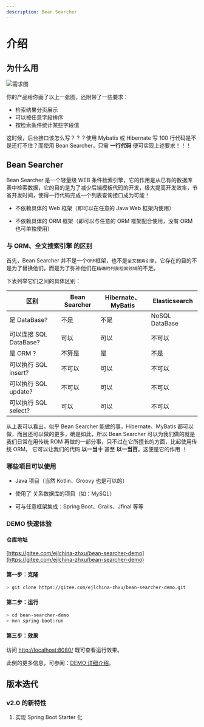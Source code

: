 ```yaml
---
description: Bean Searcher
---
```


# 介绍

## 为什么用

![需求图](/requirement.png)

你的产品给你画了以上一张图，还附带了一些要求：

* 检索结果分页展示
* 可以按任意字段排序
* 按检索条件统计某些字段值

这时候，后台接口该怎么写？？？使用 Mybatis 或 Hibernate 写 100 行代码是不是还打不住？而使用 Bean Searcher，只需 **一行代码** 便可实现上述要求！！！

## Bean Searcher

Bean Searcher 是一个轻量级 WEB 条件检索引擎，它的作用是从已有的数据库表中检索数据，它的目的是为了减少后端模板代码的开发，极大提高开发效率，节省开发时间，使得一行代码完成一个列表查询接口成为可能！

* 不依赖具体的 Web 框架（即可以在任意的 Java Web 框架内使用）

* 不依赖具体的 ORM 框架（即可以与任意的 ORM 框架配合使用，没有 ORM 也可单独使用）

### 与 ORM、全文搜索引擎 的区别

首先，Bean Searcher 并不是一个`ORM`框架，也不是`全文搜索引擎`，它存在的目的不是为了替换他们，而是为了弥补他们在`精确的列表检索领域`的不足。

下表列举它们之间的具体区别：

区别 | Bean Searcher | Hibernate、MyBatis | Elasticsearch
-|-|-|-
是 DataBase? | 不是 | 不是 | NoSQL DataBase
可以连接 SQL DataBase? | 可以 | 可以 | 不可以
是 ORM ? | 不算是 | 是 | 不是
可以执行 SQL insert? | 不可以 | 可以 | 不可以
可以执行 SQL update? | 不可以 | 可以 | 不可以
可以执行 SQL select? | 可以 | 可以 | 不可以

从上表可以看出，似乎 Bean Searcher 能做的事，Hibernate、MyBatis 都可以做，而且还可以做的更多，确是如此，所以 Bean Searcher 可以为我们做的就是我们日常在用传统 ROM 再做的一部分事，只不过在它所擅长的方面，比起使用传统 ORM， 它可以让我们的代码 **以一当十** 甚至 **以一当百**，这便是它的作用 ！

### 哪些项目可以使用

* Java 项目（当然 Kotlin、Groovy 也是可以的）

* 使用了 关系数据库的项目（如：MySQL）

* 可与任意框架集成：Spring Boot、Grails、Jfinal 等等

### DEMO 快速体验

#### 仓库地址

[https://gitee.com/ejlchina-zhxu/bean-searcher-demo](https://gitee.com/ejlchina-zhxu/bean-searcher-demo)

#### 第一步：克隆

```bash
> git clone https://gitee.com/ejlchina-zhxu/bean-searcher-demo.git
```

#### 第二步：运行

```bash
> cd bean-searcher-demo
> mvn spring-boot:run
```

#### 第三步：效果

访问 [http://localhost:8080/](http://localhost:8080/) 既可查看运行效果。

此例的更多信息，可参阅：[DEMO 详细介绍](https://gitee.com/ejlchina-zhxu/bean-searcher-demo)。

## 版本迭代

### v2.0 的新特性

1. 实现 Spring Boot Starter 化
